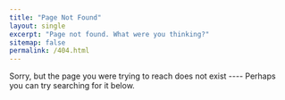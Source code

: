 ```yaml
---
title: "Page Not Found"
layout: single
excerpt: "Page not found. What were you thinking?"
sitemap: false
permalink: /404.html
---
```


Sorry, but the page you were trying to reach does not exist ---- Perhaps you can try searching for it below.

</script>
<script type="text/javascript
	src="//linkhelp.clients.google.com/tbproxy/lh/wm/fixurl.js">
</script>